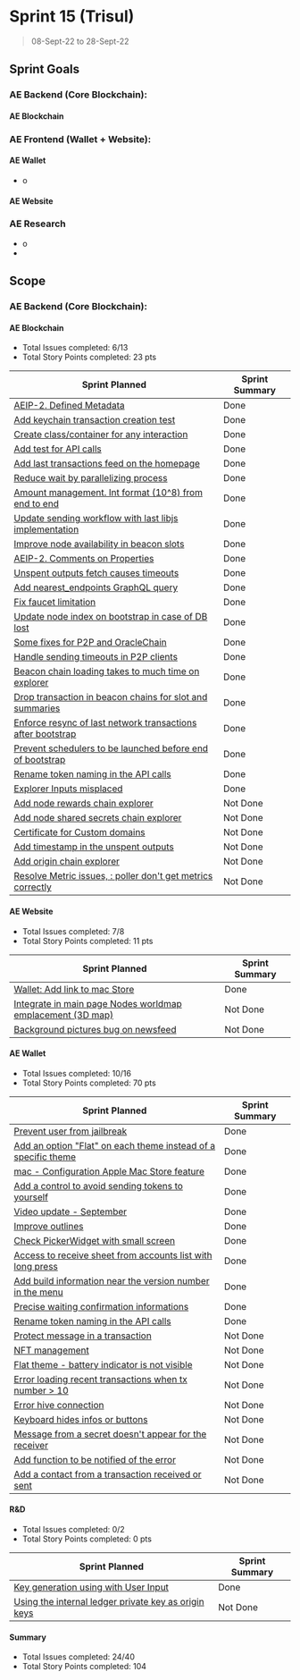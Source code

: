 # Sprint 15 (Trisul)

> 08-Sept-22 to 28-Sept-22

## Sprint Goals

### AE Backend (Core Blockchain):
#### AE Blockchain 

### AE Frontend (Wallet + Website): 
#### AE Wallet
- o

#### AE Website

### AE Research 
- o
- 

## Scope

### AE Backend (Core Blockchain):
#### AE Blockchain
- Total Issues completed: 6/13
- Total Story Points completed: 23 pts

Sprint Planned | Sprint Summary
------------- | -------------
[AEIP-2. Defined Metadata](archethic-foundation/aeip#4) | Done 
[Add keychain transaction creation test](archethic-foundation/libjs#42) | Done
[Create class/container for any interaction](archethic-foundation/libjs#27) | Done
[Add test for API calls](archethic-foundation/libjs#80) | Done 
[Add last transactions feed on the homepage](archethic-foundation/archethic-node#404)| Done
[Reduce wait by parallelizing process](archethic-foundation/aeweb-cli#72)| Done
[Amount management. Int format (10^8) from end to end](archethic-foundation/aeweb-cli#75)| Done
[Update sending workflow with last libjs implementation](archethic-foundation/aeweb-cli#76)| Done
[Improve node availability in beacon slots](archethic-foundation/archethic-node#569)| Done
[AEIP-2. Comments on Properties](archethic-foundation/aeip#9)| Done
[Unspent outputs fetch causes timeouts](archethic-foundation/archethic-node#568)| Done
[Add nearest_endpoints GraphQL query](archethic-foundation/archethic-node#572)| Done
[Fix faucet limitation](archethic-foundation/archethic-node#571)| Done
[Update node index on bootstrap in case of DB lost](archethic-foundation/archethic-node#567)| Done
[Some fixes for P2P and OracleChain](archethic-foundation/archethic-node#563)| Done
[Handle sending timeouts in P2P clients](archethic-foundation/archethic-node#510)| Done
[Beacon chain loading takes to much time on explorer](archethic-foundation/archethic-node#458)| Done
[Drop transaction in beacon chains for slot and summaries](archethic-foundation/archethic-node#523)| Done
[Enforce resync of last network transactions after bootstrap](archethic-foundation/archethic-node#508)| Done
[Prevent schedulers to be launched before end of bootstrap](archethic-foundation/archethic-node#543)| Done
[Rename token naming in the API calls](archethic-foundation/libdart#33)| Done
[Explorer Inputs misplaced](archethic-foundation/archethic-node#560)| Done
[Add node rewards chain explorer](archethic-foundation/archethic-node#413) | Not Done
[Add node shared secrets chain explorer](archethic-foundation/archethic-node#411) | Not Done
[Certificate for Custom domains](archethic-foundation/archethic-node#449) | Not Done
[Add timestamp in the unspent outputs](archethic-foundation/archethic-node#564)| Not Done
[Add origin chain explorer](archethic-foundation/archethic-node#412)| Not Done
[Resolve Metric issues, : poller don't get metrics correctly](archethic-foundation/archethic-node#455)| Not Done


#### AE Website
- Total Issues completed: 7/8
- Total Story Points completed: 11 pts

Sprint Planned | Sprint Summary
------------- | -------------
[Wallet: Add link to mac Store](archethic-foundation/archethic-website#130)| Done
[Integrate in main page Nodes worldmap emplacement (3D map)](archethic-foundation/archethic-website#110)| Not Done
[Background pictures bug on newsfeed](archethic-foundation/archethic-website#122)| Not Done


#### AE Wallet
- Total Issues completed: 10/16
- Total Story Points completed: 70 pts

Sprint Planned | Sprint Summary
------------- | -------------
[Prevent user from jailbreak](archethic-foundation/archethic-wallet#289)| Done
[Add an option "Flat" on each theme instead of a specific theme](archethic-foundation/archethic-wallet#279)| Done
[mac - Configuration Apple Mac Store feature](archethic-foundation/archethic-wallet#281)| Done
[Add a control to avoid sending tokens to yourself](archethic-foundation/archethic-wallet#295)| Done
[Video update - September](archethic-foundation/archethic-wallet#286)| Done
[Improve outlines](archethic-foundation/archethic-wallet#294)| Done
[Check PickerWidget with small screen](archethic-foundation/archethic-wallet#298)| Done
[Access to receive sheet from accounts list with long press](archethic-foundation/archethic-wallet#297)| Done
[Add build information near the version number in the menu](archethic-foundation/archethic-wallet#285)| Done
[Precise waiting confirmation informations](archethic-foundation/archethic-wallet#282)| Done
[Rename token naming in the API calls](archethic-foundation/archethic-wallet#284)| Done
[Protect message in a transaction](archethic-foundation/archethic-wallet#266)| Not Done
[NFT management](archethic-foundation/archethic-wallet#235)| Not Done
[Flat theme - battery indicator is not visible](archethic-foundation/archethic-wallet#242)| Not Done
[Error loading recent transactions when tx number > 10](archethic-foundation/archethic-wallet#262)| Not Done
[Error hive connection](archethic-foundation/archethic-wallet#261)| Not Done
[Keyboard hides infos or buttons](archethic-foundation/archethic-wallet#139)| Not Done
[Message from a secret doesn't appear for the receiver](archethic-foundation/archethic-wallet#280)| Not Done
[Add function to be notified of the error](archethic-foundation/archethic-wallet#270)| Not Done
[Add a contact from a transaction received or sent](archethic-foundation/archethic-wallet#275)| Not Done


#### R&D
- Total Issues completed: 0/2
- Total Story Points completed: 0 pts

Sprint Planned | Sprint Summary
------------- | -------------
[Key generation using with User Input](archethic-foundation/biometrics#49) | Done 
[Using the internal ledger private key as origin keys](archethic-foundation/archethic-ledger#36) | Not Done 


#### Summary 
- Total Issues completed: 24/40
- Total Story Points completed: 104
